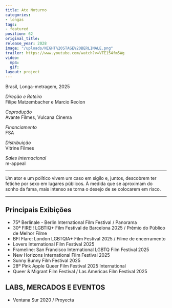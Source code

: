 ```yaml
---
title: Ato Noturno
categories:
- longas
tags:
- featured
position: 62
original_title: 
release_year: 2028
image: "/uploads/NIGHT%20STAGE%20BERLINALE.png"
trailer: https://www.youtube.com/watch?v=VTE154fm5Wg
video:
  mp4: 
  gif: 
layout: project
---
```


Brasil, Longa-metragem, 2025

*Direção e Roteiro*\
Filipe Matzembacher e Marcio Reolon

*Coprodução*\
Avante Filmes, Vulcana Cinema

*Financiamento*\
FSA

*Distribuição*\
Vitrine Filmes

*Sales Internacional*\
m-appeal

***

Um ator e um político vivem um caso em sigilo e, juntos, descobrem ter fetiche por sexo em lugares públicos. À medida que se aproximam do sonho da fama, mais intenso se torna o desejo de se colocarem em risco.

***

## Principais Exibições

* 75ª Berlinale - Berlin International Film Festival / Panorama
* 30ª FIRE!! LGBTIQ+ Film Festival de Barcelona 2025 / Prêmio do Público de Melhor Filme
* BFI Flare: London LGBTQIA+ Film Festival 2025 / Filme de encerramento
* Lovers International Film Festival 2025
* Frameline: San Francisco International LGBTQ Film Festival 2025 
* New Horizons International Film Festival 2025
* Sunny Bunny Film Festival 2025 
* 28º Pink Apple Queer Film Festival 2025 International 
* Queer & Migrant Film Festival / Las Americas Film Festival 2025 


## LABS, MERCADOS E EVENTOS

* Ventana Sur 2020 / Proyecta